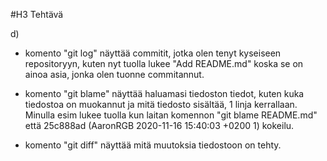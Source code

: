 #H3 Tehtävä

d)
- komento "git log" näyttää commitit, jotka olen tenyt kyseiseen repositoryyn, kuten nyt tuolla lukee "Add README.md" koska se on ainoa asia, jonka olen tuonne commitannut.

- komento "git blame" näyttää haluamasi tiedoston tiedot, kuten kuka tiedostoa on muokannut ja mitä tiedosto sisältää, 1 linja kerrallaan. Minulla esim lukee tuolla kun laitan komennon "git blame README.md" että 25c888ad (AaronRGB 2020-11-16 15:40:03 +0200 1) kokeilu.

- komento "git diff" näyttää mitä muutoksia tiedostoon on tehty.  
